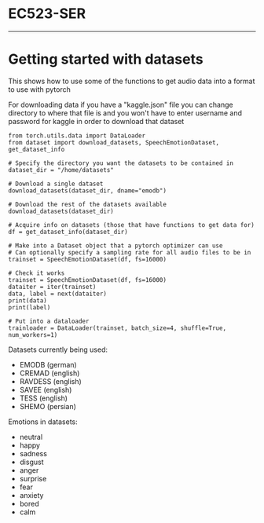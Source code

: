 # EC523-SER

---

# Getting started with datasets

This shows how to use some of the functions to get audio data into a format to use with pytorch

For downloading data if you have a "kaggle.json" file you can change directory to where that file is and you won't have to enter username and password for kaggle in order to download that dataset
```
from torch.utils.data import DataLoader
from dataset import download_datasets, SpeechEmotionDataset, get_dataset_info

# Specify the directory you want the datasets to be contained in
dataset_dir = "/home/datasets"

# Download a single dataset
download_datasets(dataset_dir, dname="emodb")

# Download the rest of the datasets available
download_datasets(dataset_dir)

# Acquire info on datasets (those that have functions to get data for)
df = get_dataset_info(dataset_dir)

# Make into a Dataset object that a pytorch optimizer can use
# Can optionally specify a sampling rate for all audio files to be in
trainset = SpeechEmotionDataset(df, fs=16000)

# Check it works
trainset = SpeechEmotionDataset(df, fs=16000)
dataiter = iter(trainset)
data, label = next(dataiter)
print(data)
print(label)

# Put into a dataloader
trainloader = DataLoader(trainset, batch_size=4, shuffle=True, num_workers=1)
```

Datasets currently being used:
* EMODB (german)
* CREMAD (english)
* RAVDESS (english)
* SAVEE (english)
* TESS (english)
* SHEMO (persian)


Emotions in datasets:
* neutral
* happy
* sadness
* disgust
* anger
* surprise
* fear
* anxiety
* bored
* calm